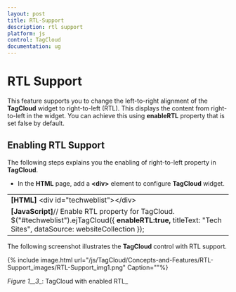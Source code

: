 ```yaml
---
layout: post
title: RTL-Support
description: rtl support
platform: js
control: TagCloud
documentation: ug
---
```


# RTL Support

This feature supports you to change the left-to-right alignment of the **TagCloud** widget to right-to-left (RTL). This displays the content from right-to-left in the widget. You can achieve this using **enableRTL** property that is set false by default.

## Enabling RTL Support

The following steps explains you the enabling of right-to-left property in **TagCloud**.

* In the **HTML** page, add a **&lt;div&gt;** element to configure **TagCloud** widget.



<table>
<tr>
<td>
<b>[HTML]</b>         &lt;div id="techweblist"&gt;&lt;/div&gt;</td></tr>
<tr>
<td>
<b>[JavaScript]</b>// Enable RTL property for TagCloud.    $("#techweblist").ejTagCloud({<b>                enableRTL:true,</b>                titleText: "Tech Sites",<b>                </b>dataSource: websiteCollection           });</td></tr>
</table>


The following screenshot illustrates the **TagCloud** control with RTL support.



{% include image.html url="/js/TagCloud/Concepts-and-Features/RTL-Support_images/RTL-Support_img1.png" Caption=""%}

_Figure_ _1__3__: TagCloud with enabled RTL_


